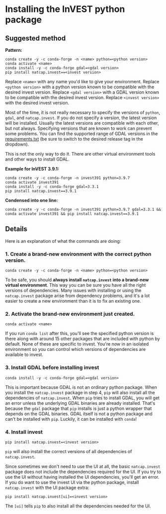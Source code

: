 # Installing the InVEST python package

## Suggested method

**Pattern:**
```
conda create -y -c conda-forge -n <name> python=<python version>
conda activate <name>
conda install -y -c conda-forge gdal=<gdal version>
pip install natcap.invest==<invest version>
```
Replace `<name>` with any name you'd like to give your environment.
Replace `<python version>` with a python version known to be compatible with the desired invest version.
Replace `<gdal version>` with a GDAL version known to be compatible with the desired invest version.
Replace `<invest version>` with the desired invest version.

Most of the time, it is not really necessary to specify the versions of `python`, `gdal`, and `natcap.invest`. If you do not specify a version, the latest version will be installed. Usually the latest versions are compatible with each other, but not always. Specifying versions that are known to work can prevent some problems. You can find the supported range of GDAL versions in the [requirements.txt](https://github.com/natcap/invest/blob/main/requirements.txt) (be sure to switch to the desired release tag in the dropdown).

This is not the only way to do it. There are other virtual environment tools and other ways to install GDAL. 

**Example for InVEST 3.9.1:**
```
conda create -y -c conda-forge -n invest391 python=3.9.7
conda activate invest391
conda install -y -c conda-forge gdal=3.3.1
pip install natcap.invest==3.9.1
```

**Condensed into one line:**
```
conda create -y -c conda-forge -n invest391 python=3.9.7 gdal=3.3.1 && conda activate invest391 && pip install natcap.invest==3.9.1
```

## Details
Here is an explanation of what the commands are doing:
### 1. Create a brand-new environment with the correct python version.
   ```
   conda create -y -c conda-forge -n <name> python=<python version>
   ```
   
   To be safe, you should **always install `natcap.invest` into a brand-new virtual environment**. This way you can be sure you have all the right versions of dependencies. Many issues with installing or using the `natcap.invest` package arise from dependency problems, and it's a lot easier to create a new environment than it is to fix an existing one.
   
### 2. Activate the brand-new environment just created.
   ```
   conda activate <name>
   ```

   If you run `conda list` after this, you'll see the specified python version is there along with around 15 other packages that are included with python by default. None of these are specific to invest. You're now in an isolated environment so you can control which versions of dependencies are available to invest.
   
### 3. Install GDAL before installing invest
   ```
   conda install -y -c conda-forge gdal=<gdal version>
   ```
  
   This is important because GDAL is not an ordinary python package. When you install the `natcap.invest` package in step 4, `pip` will also install all the dependencies of `natcap.invest`. When `pip` tries to install GDAL, you will get an error unless the underlying GDAL binaries are already installed. That's because the `gdal` package that `pip` installs is just a python wrapper that depends on the GDAL binaries. GDAL itself is not a python package and can't be installed with `pip`. Luckily, it can be installed with `conda`!
   
### 4. Install invest
   ```
   pip install natcap.invest=<invest version>
   ```
  
   `pip` will also install the correct versions of all dependencies of `natcap.invest`.

   Since sometimes we don't need to use the UI at all, the basic `natcap.invest` package does not include the dependencies required for the UI. If you try to use the UI without having installed the UI dependencies, you'll get an error. If you do want to use the invest UI via the python package, install `natcap.invest` with the UI package extra:
   ```
   pip install natcap.invest[ui]=<invest version>
   ```
   The `[ui]` tells `pip` to also install all the dependencies needed for the UI.
